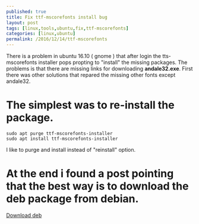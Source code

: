 ```yaml
---
published: true
title: Fix ttf-mscorefonts install bug
layout: post
tags: [linux,tools,ubuntu,fix,ttf-mscorefonts]
categories: [linux,ubuntu]
permalink: /2016/12/14/ttf-mscorefonts
---
```


There is a problem in ubuntu 16.10 ( gnome ) that after login the tts-mscorefonts installer pops propting to "install" the missing packages.
The problems is that there are missing links for downloading **andale32.exe**.
First there was other solutions that repared the missing other fonts except andale32.

# The simplest was to re-install the package.

```
sudo apt purge ttf-mscorefonts-installer
sudo apt install ttf-mscorefonts-installer
```

I like to purge and install instead of "reinstall" option.

# At the end i found a post pointing that the best way is to download the deb package from debian.

[Download deb](https://packages.debian.org/en/sid/all/ttf-mscorefonts-installer/download)

